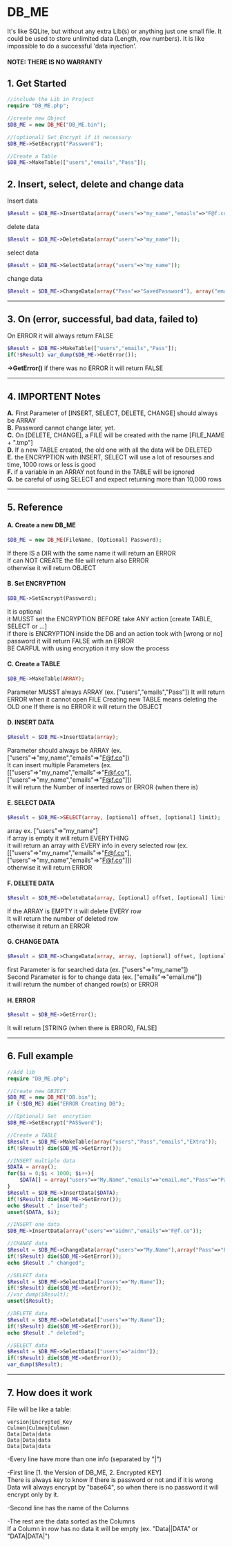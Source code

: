 # DB_ME
It's like SQLite, but without any extra Lib(s) or anything just one small file.
It could be used to store unlimited data (Length, row numbers).
It is like impossible to do a successful 'data injection'.

#### NOTE: THERE IS NO WARRANTY

## 1. Get Started
```PHP
//include the Lib in Project
require "DB_ME.php";

//create new Object
$DB_ME = new DB_ME("DB_ME.bin");

//(optional) Set Encrypt if it necessary
$DB_ME->SetEncrypt("Password");

//Create a Table 
$DB_ME->MakeTable(["users","emails","Pass"]);
```

## 2. Insert, select, delete and change data 
Insert data
```PHP
$Result = $DB_ME->InsertData(array("users"=>"my_name","emails"=>"F@f.co"));
```

delete data
```PHP
$Result = $DB_ME->DeleteData(array("users"=>"my_name"));
```

select data
```PHP
$Result = $DB_ME->SelectData(array("users"=>"my_name"));
```

change data
```PHP
$Result = $DB_ME->ChangeData(array("Pass"=>"SavedPassword"), array("emails"=>"NewEmail"));
```

<hr>

## 3. On (error, successful, bad data, failed to) 
On ERROR it will always return FALSE
```PHP
$Result = $DB_ME->MakeTable(["users","emails","Pass"]);
if(!$Result) var_dump($DB_ME->GetError());
```

<strong>->GetError()</strong> if there was no ERROR it will return FALSE
<hr>

## 4. IMPORTENT Notes 
<strong> A.</strong> First Parameter of [INSERT, SELECT, DELETE, CHANGE] should always be ARRAY  
<strong> B.</strong> Password cannot change later, yet.  
<strong> C.</strong> On [DELETE, CHANGE], a FILE will be created with the name [FILE_NAME + ".tmp"]  
<strong> D.</strong> If a new TABLE created, the old one with all the data will be DELETED  
<strong> E.</strong> the ENCRYPTION with INSERT, SELECT will use a lot of resourses and time, 1000 rows or less is good  
<strong> F.</strong> if a variable in an ARRAY not found in the TABLE will be ignored  
<strong> G.</strong> be careful of using SELECT and expect returning more than 10,000 rows  
<hr>

## 5. Reference 
#### A. Create a new DB_ME
```PHP
$DB_ME = new DB_ME(FileName, [Optional] Password);
```
If there IS a DIR with the same name it will return an ERROR  
If can NOT CREATE the file will return also ERROR  
otherwise it will return OBJECT  
		
	
#### B. Set ENCRYPTION
```PHP
$DB_ME->SetEncrypt(Password);
```
It is optional  
it MUSST set the ENCRYPTION BEFORE take ANY action [create TABLE, SELECT or …]  
if there is ENCRYPTION inside the DB and an action took with [wrong or no] password it will return FALSE with an ERROR  
BE CARFUL with using encryption it my slow the process  
	
#### C. Create a TABLE
```PHP
$DB_ME->MakeTable(ARRAY);
```
Parameter MUSST always ARRAY (ex. ["users","emails","Pass"]) 
It will return ERROR when it cannot open FILE 
Creating new TABLE means deleting the OLD one 
If there is no ERROR it will return the OBJECT 
	
#### D. INSERT DATA
```PHP
$Result = $DB_ME->InsertData(array);
```
Parameter should always be ARRAY (ex. ["users"=>"my_name","emails"=>"F@f.co"])  
It can insert multiple Parameters (ex. [["users"=>"my_name","emails"=>"F@f.co"], ["users"=>"my_name","emails"=>"F@f.co"]])  
It will return the Number of inserted rows or ERROR (when there is)  

	
#### E. SELECT DATA
```PHP
$Result = $DB_ME->SELECT(array, [optional] offset, [optional] limit);
```		
array ex. ["users"=>"my_name"]  
if array is empty it will return EVERYTHING  
it will return an array with EVERY info in every selected row (ex. [["users"=>"my_name","emails"=>"F@f.co"], ["users"=>"my_name","emails"=>"F@f.co"]])  
otherwise it will return ERROR  

	
#### F. DELETE DATA
```PHP
$Result = $DB_ME->DeleteData(array, [optional] offset, [optional] limit);
```	
If the ARRAY is EMPTY it will delete EVERY row  
It will return the number of deleted row  
otherwise it return an ERROR  

	
#### G. CHANGE DATA
```PHP
$Result = $DB_ME->ChangeData(array, array, [optional] offset, [optional] limit);
```
first Parameter is for searched data (ex. ["users"=>"my_name"])  
Second Parameter is for to change data (ex. ["emails"=>"email.me"])  
it will return the number of changed row(s) or ERROR  
	
#### H. ERROR
```PHP
$Result = $DB_ME->GetError();
```		
It will return [STRING (when there is ERROR), FALSE]  

<hr>

## 6. Full example 
```PHP
//Add lib
require "DB_ME.php";

//Create new OBJECT
$DB_ME = new DB_ME("DB.bin");
if (!$DB_ME) die("ERROR Creating DB");

//(Optional) Set  encrytion
$DB_ME->SetEncrypt("PASSword");

//Create a TABLE
$Result = $DB_ME->MakeTable(array("users","Pass","emails","EXtra"));
if(!$Result) die($DB_ME->GetError());

//INSERT multiple data
$DATA = array();
for($i = 0;$i < 1000; $i++){
	$DATA[] = array("users"=>"My.Name","emails"=>"email.me","Pass"=>"Pass.Word");
}
$Result = $DB_ME->InsertData($DATA);
if(!$Result) die($DB_ME->GetError());
echo $Result ." inserted";
unset($DATA, $i);

//INSERT one data
$DB_ME->InsertData(array("users"=>"aidmn","emails"=>"F@f.co"));

//CHANGE data
$Result = $DB_ME->ChangeData(array("users"=>"My.Name"),array("Pass"=>"Pass.ME"));
if(!$Result) die($DB_ME->GetError());
echo $Result ." changed";

//SELECT data
$Result = $DB_ME->SelectData(["users"=>"My.Name"]);
if(!$Result) die($DB_ME->GetError());
//var_dump($Result);
unset($Result);

//DELETE data
$Result = $DB_ME->DeleteData(["users"=>"My.Name"]);
if(!$Result) die($DB_ME->GetError());
echo $Result ." deleted";

//SELECT data
$Result = $DB_ME->SelectData(["users"=>"aidmn"]);
if(!$Result) die($DB_ME->GetError());
var_dump($Result);
```

<hr>

## 7. How does it work
File will be like a table:
```
version|Encrypted_Key
Culmen|Culmen|Culmen
Data|Data|data
Data|Data|data
Data|Data|data
```
-Every line have more than one info (separated by "|")

-First line [1. the Version of DB_ME, 2. Encrypted KEY]  
There is always key to know if there is password or not and if it is wrong  
Data will always encrypt by "base64", so when there is no password it will encrypt only by it. 

-Second line has the name of the Columns  

-The rest are the data sorted as the Columns  
If a Column in row has no data it will be empty (ex. "Data||DATA" or "DATA|DATA|")  
